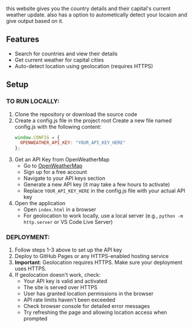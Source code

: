 this website gives you the country details and their capital's current weather update. also has a option to autometically detect your locaion and give output based on it.

## Features
- Search for countries and view their details
- Get current weather for capital cities
- Auto-detect location using geolocation (requires HTTPS)

## Setup

### TO RUN LOCALLY:
1. Clone the repository or download the source code
2. Create a config.js file in the project root
    Create a new file named config.js with the following content:
      ```javascript
      window.CONFIG = {
        OPENWEATHER_API_KEY: "YOUR_API_KEY_HERE"
      };
      ```
3. Get an API Key from OpenWeatherMap
   - Go to [OpenWeatherMap](https://openweathermap.org/)
   - Sign up for a free account
   - Navigate to your API keys section
   - Generate a new API key (it may take a few hours to activate)
   - Replace `YOUR_API_KEY_HERE` in the config.js file with your actual API key
4. Open the application
   - Open `index.html` in a browser
   - For geolocation to work locally, use a local server (e.g., `python -m http.server` or VS Code Live Server)

### DEPLOYMENT:
1. Follow steps 1-3 above to set up the API key
2. Deploy to GitHub Pages or any HTTPS-enabled hosting service
3. **Important**: Geolocation requires HTTPS. Make sure your deployment uses HTTPS.
4. If geolocation doesn't work, check:
   - Your API key is valid and activated
   - The site is served over HTTPS
   - User has granted location permissions in the browser
   - API rate limits haven't been exceeded
   - Check browser console for detailed error messages
   - Try refreshing the page and allowing location access when prompted
